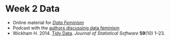 # Week 2 Data
+ Online material for [_Data Feminism_](https://mitpressonpubpub.mitpress.mit.edu/data-feminism "Data feminism online stuff")
+ Podcast with  the [authors discussing data feminism](https://newbooksnetwork.com/catherine-dignazio-and-lauren-klein-data-feminism-mit-press-2020/ "data feminism on the new books network podcast")
+ Wickham H. 2014. [Tidy Data](https://dx.doi.org/10.18637/jss.v059.i10 "Hadley Wickham's article on 'tidy data'"). _Journal of Statistical Software_ **59**(10) 1–23.

